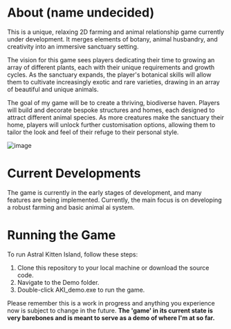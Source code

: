 # About (name undecided)
This is a unique, relaxing 2D farming and animal relationship game currently under development. It merges elements of botany, animal husbandry, and creativity into an immersive sanctuary setting.

The vision for this game sees players dedicating their time to growing an array of different plants, each with their unique requirements and growth cycles. As the sanctuary expands, the player's botanical skills will allow them to cultivate increasingly exotic and rare varieties, drawing in an array of beautiful and unique animals.

The goal of my game will be to create a thriving, biodiverse haven. Players will build and decorate bespoke structures and homes, each designed to attract different animal species. As more creatures make the sanctuary their home, players will unlock further customisation options, allowing them to tailor the look and feel of their refuge to their personal style.


![image](https://github.com/phoolcmd/AKI-Game-Source/assets/121768237/e891d53a-7701-4713-b37a-38ec1b1d9328)



# Current Developments
The game is currently in the early stages of development, and many features are being implemented. Currently, the main focus is on developing a robust farming and basic animal ai system.


# Running the Game
To run Astral Kitten Island, follow these steps:

1. Clone this repository to your local machine or download the source code.
2. Navigate to the Demo folder.
3. Double-click AKI_demo.exe to run the game.

Please remember this is a work in progress and anything you experience now is subject to change in the future.
**The 'game' in its current state is very barebones and is meant to serve as a demo of where I'm at so far.**
